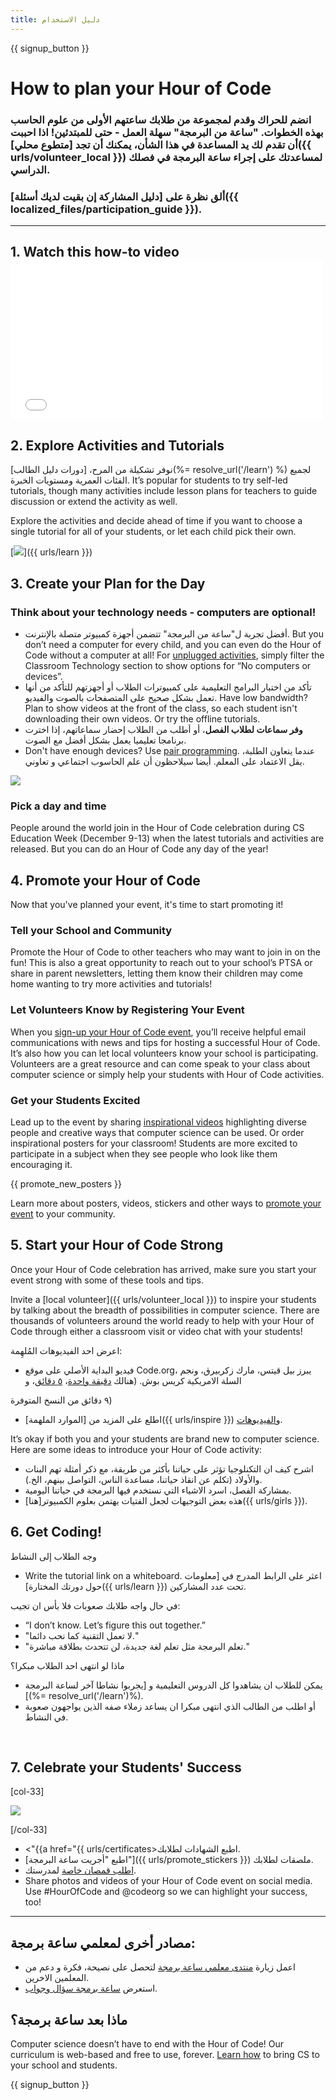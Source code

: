 ```yaml
---
title: دليل الاستخدام
---
```


{{ signup_button }}

# How to plan your Hour of Code

### انضم للحراك وقدم لمجموعة من طلابك ساعتهم الأولى من علوم الحاسب بهذه الخطوات. "ساعة من البرمجة" سهلة العمل - حتى للمبتدئين! اذا احببت أن تقدم لك يد المساعدة في هذا الشأن، يمكنك أن تجد [متطوع محلي]({{ urls/volunteer_local }}) لمساعدتك على إجراء ساعة البرمجة في فصلك الدراسي.

### ألق نظرة على [دليل المشاركة إن بقيت لديك أسئلة]({{ localized_files/participation_guide }}).

***

## 1. Watch this how-to video <iframe width="500" height="255" src="//www.youtube.com/embed/SrnvvWDm73k" frameborder="0" allowfullscreen mark="crwd-mark"></iframe>

## 2. Explore Activities and Tutorials

نوفر تشكيلة من المرح، [دورات دليل الطالب](%= resolve_url('/learn') %) لجميع الفئات العمرية ومستويات الخبرة. It’s popular for students to try self-led tutorials, though many activities include lesson plans for teachers to guide discussion or extend the activity as well.

Explore the activities and decide ahead of time if you want to choose a single tutorial for all of your students, or let each child pick their own.

[<img src="/images/fit-700/tutorials.png" />]({{ urls/learn }})

## 3. Create your Plan for the Day

### Think about your technology needs - computers are optional!

- أفضل تجربة ل"ساعة من البرمجة" تتضمن أجهزة كمبيوتر متصلة بالإنترنت. But you don’t need a computer for every child, and you can even do the Hour of Code without a computer at all! For [unplugged activities](/learn), simply filter the Classroom Technology section to show options for “No computers or devices”.
- تأكد من اختبار البرامج التعليمية على كمبيوترات الطلاب أو أجهزتهم للتأكد من أنها تعمل بشكل صحيح على المتصفحات بالصوت والفيديو. Have low bandwidth? Plan to show videos at the front of the class, so each student isn't downloading their own videos. Or try the offline tutorials.
- **وفر سماعات لطلاب الفصل**، أو أطلب من الطلاب إحضار سماعاتهم، إذا اخترت برنامجا تعليميا يعمل بشكل أفضل مع الصوت.
- Don't have enough devices? Use [pair programming](https://www.youtube.com/watch?v=vgkahOzFH2Q). عندما يتعاون الطلبة، يقل الاعتماد على المعلم. أيضا سيلاحظون أن علم الحاسوب اجتماعي و تعاوني.

<img src="/images/fit-350/group_ipad.jpg" />

### Pick a day and time

People around the world join in the Hour of Code celebration during CS Education Week (December 9-13) when the latest tutorials and activities are released. But you can do an Hour of Code any day of the year!

## 4. Promote your Hour of Code

Now that you've planned your event, it's time to start promoting it!

### Tell your School and Community

Promote the Hour of Code to other teachers who may want to join in on the fun! This is also a great opportunity to reach out to your school’s PTSA or share in parent newsletters, letting them know their children may come home wanting to try more activities and tutorials!

### Let Volunteers Know by Registering Your Event

When you [sign-up your Hour of Code event](/), you’ll receive helpful email communications with news and tips for hosting a successful Hour of Code. It’s also how you can let local volunteers know your school is participating. Volunteers are a great resource and can come speak to your class about computer science or simply help your students with Hour of Code activities.

### Get your Students Excited

Lead up to the event by sharing [inspirational videos](/promote/resources) highlighting diverse people and creative ways that computer science can be used. Or order inspirational posters for your classroom! Students are more excited to participate in a subject when they see people who look like them encouraging it.

{{ promote_new_posters }}

Learn more about posters, videos, stickers and other ways to [promote your event](/promote/resources#posters) to your community.

## 5. Start your Hour of Code Strong

Once your Hour of Code celebration has arrived, make sure you start your event strong with some of these tools and tips.

Invite a [local volunteer]({{ urls/volunteer_local }}) to inspire your students by talking about the breadth of possibilities in computer science. There are thousands of volunteers around the world ready to help with your Hour of Code through either a classroom visit or video chat with your students!

اعرض احد الفيديوهات المُلهِمة:

- فيديو البداية الأصلي على موقع Code.org، يبرز بيل قيتس، مارك زكربيرق، ونجم السلة الامريكية كريس بوش. (هنالك [دقيقة واحدة](https://www.youtube.com/watch?v=qYZF6oIZtfc)، [٥ دقائق](https://www.youtube.com/watch?v=nKIu9yen5nc)، و

٩ دقائق من النسخ المتوفرة)</li> 
  
  - اطلع على المزيد من [الموارد الملهمة]({{ urls/inspire }}) و[الفيديوهات](https://www.youtube.com/playlist?list=PLzdnOPI1iJNfpD8i4Sx7U0y2MccnrNZuP).</ul> 

It’s okay if both you and your students are brand new to computer science. Here are some ideas to introduce your Hour of Code activity:

- اشرح كيف ان التكنلوجيا تؤثر على حياتنا بأكثر من طريقة، مع ذكر أمثلة تهم البنات والأولاد (تكلم عن انقاذ حياتنا، مساعدة الناس، التواصل بينهم، الخ.).
- بمشاركة الفصل، اسرد الاشياء التي نستخدم فيها البرمجة في حياتنا اليومية.
- هذه بعض التوجيهات لجعل الفتيات يهتمن بعلوم الكمبيوتر[هنا]({{ urls/girls }}).




## 6. Get Coding!

وجه الطلاب إلى النشاط

- Write the tutorial link on a whiteboard. اعثر على الرابط المدرج في [معلومات حول دورتك المختارة]({{ urls/learn }}) تحت عدد المشاركين.

في حال واجه طلابك صعوبات فلا بأس ان تجيب:

- “I don’t know. Let’s figure this out together.”
- "لا تعمل التقنية كما نحب دائما."
- "تعلم البرمجة مثل تعلم لغة جديدة، لن تتحدث بطلاقة مباشرة."

ماذا لو انتهى احد الطلاب مبكرا؟

- يمكن للطلاب ان يشاهدوا كل الدروس التعليمية و [يجربوا نشاطا آخر لساعة البرمجة ](%= resolve_url('/learn')%).
- أو اطلب من الطالب الذي انتهى مبكرا ان يساعد زملاء صفه الذين يواجهون صعوبة في النشاط.

<p style="clear:both">&nbsp;</p>

## 7. Celebrate your Students' Success

[col-33]

<img src="/images/fit-300/boy-certificate.jpg" />

[/col-33]

- <"{{a href="{{ urls/certificates>اطبع الشهادات</a> لطلابك.
- [اطبع "أجريت ساعة البرمجة"]({{ urls/promote_stickers }}) ملصقات لطلابك.
- [اطلب قمصان خاصة](http://blog.code.org/post/132608499493/hour-of-code-shirts-and-more) لمدرستك.
- Share photos and videos of your Hour of Code event on social media. Use #HourOfCode and @codeorg so we can highlight your success, too!



----



## مصادر أخرى لمعلمي ساعة برمجة:

- اعمل زيارة [منتدى معلمي ساعة برمجة](http://forum.code.org/c/plc/hour-of-code) لتحصل على نصيحة، فكرة و دعم من المعلمين الاخرين.
- استعرض [ساعة برمجة سؤال وجواب](https://support.code.org/hc/en-us/categories/200147083-Hour-of-Code).



## ماذا بعد ساعة برمجة؟

Computer science doesn’t have to end with the Hour of Code! Our curriculum is web-based and free to use, forever. [Learn how](/beyond) to bring CS to your school and students.

{{ signup_button }}
